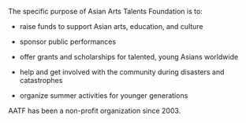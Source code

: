 The specific purpose of Asian Arts Talents Foundation is to:

- raise funds to support Asian arts, education, and culture

- sponsor public performances

- offer grants and scholarships for talented, young Asians worldwide

- help and get involved with the community during disasters and catastrophes

- organize summer activities for younger generations

AATF has been a non-profit organization since 2003.
